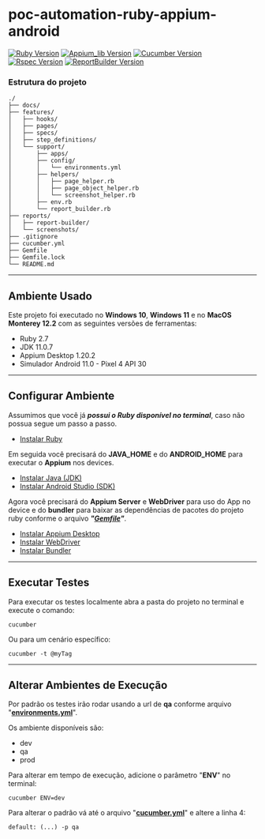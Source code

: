 [ruby-image]: https://img.shields.io/badge/ruby-2.7-red
[ruby-url]: https://www.ruby-lang.org/pt/
[cucumber-image]: https://img.shields.io/badge/cucumber-6.1.0-brightgreen
[cucumber-url]: https://cucumber.io/docs/installation/ruby/
[appium_lib-image]: https://img.shields.io/badge/appium_lib-11.2.0-purple
[appium_lib-url]: https://rubygems.org/gems/appium_lib/versions/11.2.0
[rspec-image]: https://img.shields.io/badge/rspec-3.10.0-red
[rspec-url]: https://rspec.info/documentation/
[report_builder-image]: https://img.shields.io/badge/report_builder-1.9-blue
[report_builder-url]: https://reportbuilder.rajatthareja.com/

# poc-automation-ruby-appium-android
[![Ruby Version][ruby-image]][ruby-url]
[![Appium_lib Version][appium_lib-image]][appium_lib-url]
[![Cucumber Version][cucumber-image]][cucumber-url]
[![Rspec Version][rspec-image]][rspec-url]
[![ReportBuilder Version][report_builder-image]][report_builder-url]

### Estrutura do projeto
```
./
├── docs/
├── features/
│   ├── hooks/
│   ├── pages/
│   ├── specs/
│   ├── step_definitions/
│   └── support/
│       ├── apps/
│       ├── config/
│       │   └── environments.yml
│       ├── helpers/
│       │   ├── page_helper.rb
│       │   ├── page_object_helper.rb
│       │   └── screenshot_helper.rb
│       ├── env.rb
│       └── report_builder.rb
├── reports/
│   ├── report-builder/
│   └── screenshots/
├── .gitignore
├── cucumber.yml
├── Gemfile
├── Gemfile.lock
└── README.md
```


---
## Ambiente Usado
Este projeto foi executado no **Windows 10**, **Windows 11** e no **MacOS Monterey 12.2** com as seguintes versões de ferramentas:

  - Ruby 2.7
  - JDK 11.0.7
  - Appium Desktop 1.20.2
  - Simulador Android 11.0 - Pixel 4 API 30
  

---
## Configurar Ambiente
Assumimos que você já ***possui o Ruby disponível no terminal***, caso não possua segue um passo a passo.

  - [Instalar Ruby](docs/config-env/install-ruby.md)


Em seguida você precisará do **JAVA_HOME** e do **ANDROID_HOME** para executar o **Appium** nos devices.

  - [Instalar Java (JDK)](docs/config-env/install-java-jdk.md)
  - [Instalar Android Studio (SDK)](docs/config-env/install-android-studio-sdk.md)


Agora você precisará do **Appium Server** e **WebDriver** para uso do App no device e do **bundler** para baixar as dependências de pacotes do projeto ruby conforme o arquivo ***"[Gemfile](Gemfile)"***.

  - [Instalar Appium Desktop](docs/config-env/install-appium-desktop.md)
  - [Instalar WebDriver](docs/config-env/install-webdriver.md)
  - [Instalar Bundler](docs/config-env/install-bundler.md)


---
## Executar Testes
Para executar os testes localmente abra a pasta do projeto no terminal e execute o comando:
  ```
  cucumber
  ```

Ou para um cenário específico:
  ```
  cucumber -t @myTag
  ```


---
## Alterar Ambientes de Execução
Por padrão os testes irão rodar usando a url de **qa** conforme arquivo "**[environments.yml](features/support/config/environments.yml)**".

Os ambiente disponíveis são:

  - dev
  - qa
  - prod


Para alterar em tempo de execução, adicione o parâmetro "**ENV**" no terminal:
  ```
  cucumber ENV=dev
  ```

Para alterar o padrão vá até o arquivo "**[cucumber.yml](cucumber.yml)**" e altere a linha 4:
  ```
  default: (...) -p qa
  ```
